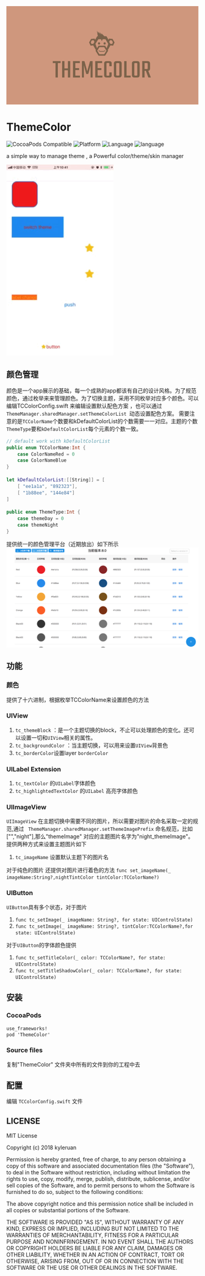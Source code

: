 ![logo](https://github.com/KyleRuan/ThemeColor/blob/master/README_IMAGE/themeLogo.png)
# ThemeColor
![CocoaPods Compatible](https://img.shields.io/cocoapods/v/ThemeColor.svg?style=flat)
![Platform](https://img.shields.io/cocoapods/p/ThemeColor.svg?style=flat)
![Language](https://img.shields.io/badge/language-swift-orange.svg)
![language](https://img.shields.io/cocoapods/l/ThemeColor.svg?style=flat)

a simple way to manage theme ,   a Powerful color/theme/skin manager

![demo](https://github.com/KyleRuan/ThemeColor/blob/master/README_IMAGE/demo.gif)

## 颜色管理
颜色是一个app展示的基础，每一个成熟的app都该有自己的设计风格。为了规范颜色，通过枚举来来管理颜色。为了切换主题，采用不同枚举对应多个颜色。可以编辑TCColorConfig.swift 来编辑设置默认配色方案 ，也可以通过`ThemeManager.sharedManager.setThemeColorList `动态设置配色方案。
需要注意的是`TCColorName`个数要和kDefaultColorList的个数需要一一对应。主题的个数`ThemeType`要和`kDefaultColorList`每个元素的个数一致。

```swift
// default work with kDefaultColorList
public enum TCColorName:Int {
    case ColorNameRed = 0
    case ColorNameBlue
}

let kDefaultColorList:[[String]] = [
    [ "ee1a1a", "892323"],
    [ "1b88ee", "144e84"]
]

public enum ThemeType:Int {
    case themeDay = 0
    case themeNight
}
```

提供统一的颜色管理平台（近期放出）如下所示
![themeBoard](https://github.com/KyleRuan/ThemeColor/blob/master/README_IMAGE/themeBoard.png)
## 功能
### 颜色
提供了十六进制，根据枚举TCColorName来设置颜色的方法

### UIView 
1. `tc_themeBlock`  ：是一个主题切换的block，不止可以处理颜色的变化。还可以设置一切和`UIView`相关的属性。
2. `tc_backgroundColor` ：当主题切换，可以用来设置`UIView`背景色
3.  `tc_borderColor`设置layer `borderColor`

###  UILabel Extension
1. `tc_textColor`  的`UILabel`字体颜色
2.  `tc_highlightedTextColor` 的`UILabel` 高亮字体颜色

### UIImageView
`UIImageView` 在主题切换中需要不同的图片，所以需要对图片的命名采取一定的规范,通过
` ThemeManager.sharedManager.setThemeImagePrefix` 命名规范，比如["","night"],那么"themeImage"
对应的主题图片名字为"night_themeImage"。提供两种方式来设置主题图片如下

1. `tc_imageName` 设置默认主题下的图片名

对于纯色的图片 还提供对图片进行着色的方法
`func set_imageName(_ imageName:String?,nightTintColor tintColor:TCColorName?)`

### UIButton
`UIButton`具有多个状态，对于图片 
1. `func tc_setImage(_ imageName: String?, for state: UIControlState)`
2. `func tc_setImage(_ imageName: String?, tintColor:TCColorName?,for state: UIControlState) `

对于`UIButton`的字体颜色提供
1. `func tc_setTitleColor(_ color: TCColorName?, for state: UIControlState)`
2. `func tc_setTitleShadowColor(_ color: TCColorName?, for state: UIControlState)`

## 安装
### CocoaPods
```
use_frameworks!
pod 'ThemeColor'
```

### Source files
复制"ThemeColor" 文件夹中所有的文件到你的工程中去

## 配置
编辑 `TCColorConfig.swift` 文件



## LICENSE
MIT License

Copyright (c) 2018 kyleruan

Permission is hereby granted, free of charge, to any person obtaining a copy
of this software and associated documentation files (the "Software"), to deal
in the Software without restriction, including without limitation the rights
to use, copy, modify, merge, publish, distribute, sublicense, and/or sell
copies of the Software, and to permit persons to whom the Software is
furnished to do so, subject to the following conditions:

The above copyright notice and this permission notice shall be included in all
copies or substantial portions of the Software.

THE SOFTWARE IS PROVIDED "AS IS", WITHOUT WARRANTY OF ANY KIND, EXPRESS OR
IMPLIED, INCLUDING BUT NOT LIMITED TO THE WARRANTIES OF MERCHANTABILITY,
FITNESS FOR A PARTICULAR PURPOSE AND NONINFRINGEMENT. IN NO EVENT SHALL THE
AUTHORS OR COPYRIGHT HOLDERS BE LIABLE FOR ANY CLAIM, DAMAGES OR OTHER
LIABILITY, WHETHER IN AN ACTION OF CONTRACT, TORT OR OTHERWISE, ARISING FROM,
OUT OF OR IN CONNECTION WITH THE SOFTWARE OR THE USE OR OTHER DEALINGS IN THE
SOFTWARE.


